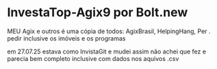 # InvestaTop-Agix9 por Bolt.new
MEU Agix e outros
é uma cópia de todos: AgixBrasil, HelpingHang, Per . pedir inclusive os imóveis e os programas

em 27.07.25 estava como InvistaGit e mudei assim
não achei que fez e parecia bem completo inclusive com dados nos aquivos .csv


